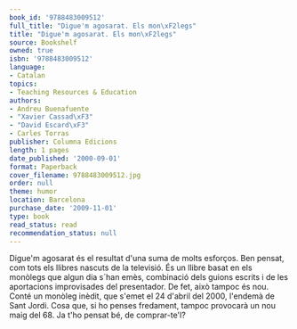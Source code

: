 ```yaml
---
book_id: '9788483009512'
full_title: "Digue'm agosarat. Els mon\xF2legs"
title: "Digue'm agosarat. Els mon\xF2legs"
source: Bookshelf
owned: true
isbn: '9788483009512'
language:
- Catalan
topics:
- Teaching Resources & Education
authors:
- Andreu Buenafuente
- "Xavier Cassad\xF3"
- "David Escard\xF3"
- Carles Torras
publisher: Columna Edicions
length: 1 pages
date_published: '2000-09-01'
format: Paperback
cover_filename: 9788483009512.jpg
order: null
theme: humor
location: Barcelona
purchase_date: '2009-11-01'
type: book
read_status: read
recommendation_status: null
---
```

Digue'm agosarat és el resultat d'una suma de molts esforços. Ben pensat, com tots els llibres nascuts de la televisió. És un llibre basat en els monòlegs que algun dia s´han emès, combinació dels guions escrits i de les aportacions improvisades del presentador. De fet, això tampoc és nou. Conté un monòleg inèdit, que s'emet el 24 d'abril del 2000, l'endemà de Sant Jordi. Cosa que, si ho penses fredament, tampoc provocarà un nou maig del 68. Ja t'ho pensat bé, de comprar-te'l?
